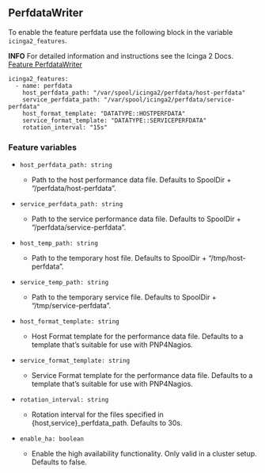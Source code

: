 ## PerfdataWriter

To enable the feature perfdata use the following block in the variable `icinga2_features`.

**INFO** For detailed information and instructions see the Icinga 2 Docs. [Feature PerfdataWriter](https://icinga.com/docs/icinga-2/latest/doc/09-object-types/#perfdatabwriter)

```
icinga2_features:
  - name: perfdata
    host_perfdata_path: "/var/spool/icinga2/perfdata/host-perfdata"
    service_perfdata_path: "/var/spool/icinga2/perfdata/service-perfdata"
    host_format_template: "DATATYPE::HOSTPERFDATA"
    service_format_template: "DATATYPE::SERVICEPERFDATA"
    rotation_interval: "15s"
```

### Feature variables

* `host_perfdata_path: string`
  * Path to the host performance data file. Defaults to SpoolDir + “/perfdata/host-perfdata”.

* `service_perfdata_path: string`
  * Path to the service performance data file. Defaults to SpoolDir + “/perfdata/service-perfdata”.

* `host_temp_path: string`
  * Path to the temporary host file. Defaults to SpoolDir + “/tmp/host-perfdata”.

* `service_temp_path: string`
  * Path to the temporary service file. Defaults to SpoolDir + “/tmp/service-perfdata”.

* `host_format_template: string`
  * Host Format template for the performance data file. Defaults to a template that’s suitable for use with PNP4Nagios.

* `service_format_template: string`
  * Service Format template for the performance data file. Defaults to a template that’s suitable for use with PNP4Nagios.

* `rotation_interval: string`
  * Rotation interval for the files specified in {host,service}_perfdata_path. Defaults to 30s.

* `enable_ha: boolean`
  * Enable the high availability functionality. Only valid in a cluster setup. Defaults to false.

